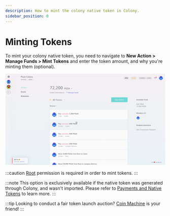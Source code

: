 ```yaml
---
description: How to mint the colony native token in Colony.
sidebar_position: 0
---
```


# Minting Tokens

To mint your colony native token, you need to navigate to **New Action > Manage Funds > Mint Tokens** and enter the token amount, and why you're minting them (optional).

![How to mint native tokens in Colony.](../assets/MintTokens.gif)

:::caution
[Root](../teams/permissions.md#root) permission is required in order to mint tokens.
:::

:::note
This option is exclusively available if the native token was generated through Colony, and wasn't imported. Please refer to [Payments and Native Tokens](../../learn/dao-builders-toolkit/payments-and-tokens.md) to learn more.
:::

:::tip
Looking to conduct a fair token launch auction? [Coin Machine](../coin-machine/) is your friend!
:::
